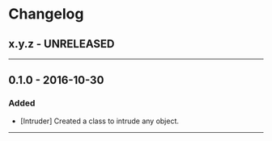 Changelog
=========

## x.y.z - UNRELEASED

--------

## 0.1.0 - 2016-10-30

### Added

* [Intruder] Created a class to intrude any object.

--------
